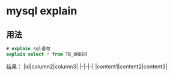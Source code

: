# mysql explain
## 用法
```sql
# explain sql语句
explain select * from TB_ORDER
```
结果：	
|id|column2|column3|
|-|-|-|
|content1|content2|content3|
